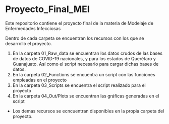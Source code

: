# Proyecto_Final_MEI
Este repositorio contiene el proyecto final de la materia de Modelaje de Enfermedades Infecciosas

Dentro de cada carpeta se encuentran los recursos con los que se desarrolló el proyecto. 

1. En la carpeta 01_Raw_data se encuentran los datos crudos de las bases de datos de COVID-19 nacionales, y para los estados de Querétaro y Guanajuato. Así como el script necesario para cargar dichas bases de datos. 
2. En la carpeta 02_Functions se encuentra un script con las funciones empleadas en el proyecto
3. En la carpeta 03_Scripts se encuentra el script realizado para el proyecto
4. En la carpeta 04_Out/Plots se encuentran las gráficas generadas en el script

+ Los demas recursos se ecncuentran disponibles en la propia carpeta del proyecto. 
